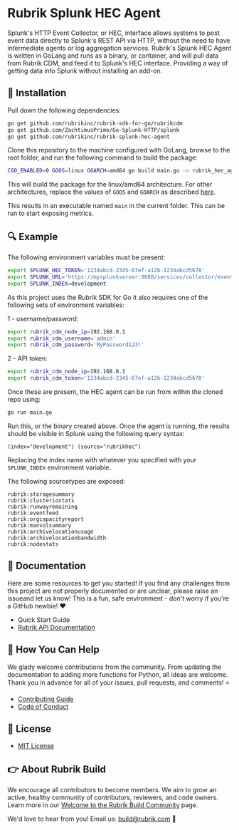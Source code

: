 # Rubrik Splunk HEC Agent

Splunk's HTTP Event Collector, or HEC, interface allows systems to post event data directly to Splunk's REST API via HTTP, without the need to have intermediate agents or log aggregation services. Rubrik's Splunk HEC Agent is written in GoLang and runs as a binary, or container, and will pull data from Rubrik CDM, and feed it to Splunk's HEC interface. Providing a way of getting data into Splunk without installing an add-on.

## :hammer: Installation

Pull down the following dependencies:

```bash
go get github.com/rubrikinc/rubrik-sdk-for-go/rubrikcdm
go get github.com/ZachtimusPrime/Go-Splunk-HTTP/splunk
go get github.com/rubrikinc/rubrik-splunk-hec-agent
```

Clone this repository to the machine configured with GoLang, browse to the root folder, and run the following command to build the package:

```bash
CGO_ENABLED=0 GOOS=linux GOARCH=amd64 go build main.go -o rubrik_hec_agent
```

This will build the package for the linux/amd64 architecture. For other architectures, replace the values of `GOOS` and `GOARCH` as described [here](https://gist.github.com/asukakenji/f15ba7e588ac42795f421b48b8aede63).

This results in an executable named `main` in the current folder. This can be run to start exposing metrics.

## :mag: Example

The following environment variables must be present:

```bash
export SPLUNK_HEC_TOKEN='1234abcd-2345-67ef-a12b-1234abcd5678'
export SPLUNK_URL='https://mysplunkserver:8088/services/collector/event'
export SPLUNK_INDEX=development
```

As this project uses the Rubrik SDK for Go it also requires one of the following sets of environment variables:

1 - username/password:

```bash
export rubrik_cdm_node_ip=192.168.0.1
export rubrik_cdm_username='admin'
export rubrik_cdm_password='MyPassword123!'
```

2 - API token:

```bash
export rubrik_cdm_node_ip=192.168.0.1
export rubrik_cdm_token='1234abcd-2345-67ef-a12b-1234abcd5678'
```

Once these are present, the HEC agent can be run from within the cloned repo using:

```bash
go run main.go
```

Run this, or the binary created above. Once the agent is running, the results should be visible in Splunk using the following query syntax:

```none
(index="development") (source="rubrikhec")
```

Replacing the index name with whatever you specified with your `SPLUNK_INDEX` environment variable.

The following sourcetypes are exposed:

```none
rubrik:storagesummary
rubrik:clusteriostats
rubrik:runwayremaining
rubrik:eventfeed
rubrik:orgcapacityreport
rubrik:manvolsummary
rubrik:archivelocationusage
rubrik:archivelocationbandwidth
rubrik:nodestats
```

## :blue_book: Documentation

Here are some resources to get you started! If you find any challenges from this project are not properly documented or are unclear, please raise an issueand let us know! This is a fun, safe environment - don't worry if you're a GitHub newbie! :heart:

* Quick Start Guide
* [Rubrik API Documentation](https://github.com/rubrikinc/api-documentation)

## :muscle: How You Can Help

We glady welcome contributions from the community. From updating the documentation to adding more functions for Python, all ideas are welcome. Thank you in advance for all of your issues, pull requests, and comments! :star:

* [Contributing Guide](CONTRIBUTING.md)
* [Code of Conduct](CODE_OF_CONDUCT.md)

## :pushpin: License

* [MIT License](LICENSE)

## :point_right: About Rubrik Build

We encourage all contributors to become members. We aim to grow an active, healthy community of contributors, reviewers, and code owners. Learn more in our [Welcome to the Rubrik Build Community](https://github.com/rubrikinc/welcome-to-rubrik-build) page.

We'd  love to hear from you! Email us: build@rubrik.com :love_letter:
